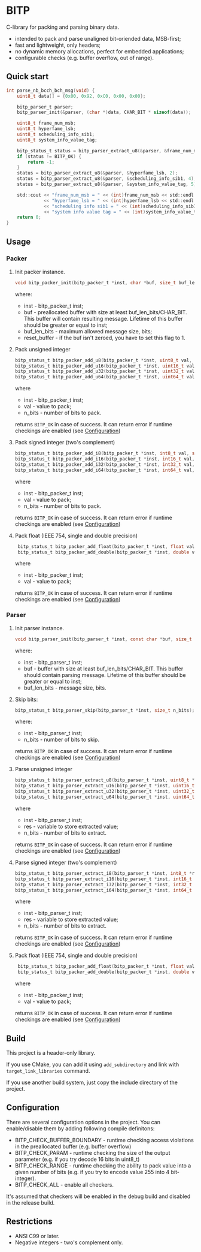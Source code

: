 # BITP

C-library for packing and parsing binary data.

* intended to pack and parse unaligned bit-oriended data, MSB-first;
* fast and lightweight, only headers;
* no dynamic memory allocations, perfect for embedded applications;
* configurable checks (e.g. buffer overflow, out of range).

## Quick start

```c
int parse_nb_bcch_bch_msg(void) {
    uint8_t data[] = {0x00, 0x92, 0xC0, 0x00, 0x00};

    bitp_parser_t parser;
    bitp_parser_init(&parser, (char *)data, CHAR_BIT * sizeof(data));

    uint8_t frame_num_msb;
    uint8_t hyperfame_lsb;
    uint8_t scheduling_info_sib1;
    uint8_t system_info_value_tag;

    bitp_status_t status = bitp_parser_extract_u8(&parser, &frame_num_msb, 4);
    if (status != BITP_OK) {
        return -1;
    }
    status = bitp_parser_extract_u8(&parser, &hyperfame_lsb, 2);
    status = bitp_parser_extract_u8(&parser, &scheduling_info_sib1, 4);
    status = bitp_parser_extract_u8(&parser, &system_info_value_tag, 5);

    std::cout << "frame_num_msb = " << (int)frame_num_msb << std::endl
              << "hyperfame_lsb = " << (int)hyperfame_lsb << std::endl
              << "scheduling info sib1 = " << (int)scheduling_info_sib1 << std::endl
              << "system info value tag = " << (int)system_info_value_tag << std::endl;
    return 0;
}

```
## Usage

### Packer

1.  Init packer instance.
    ```c
    void bitp_packer_init(bitp_packer_t *inst, char *buf, size_t buf_len_bits, int reset_buffer)
    ```
    where:
    * inst - bitp_packer_t inst;
    * buf - preallocated buffer with size at least buf_len_bits/CHAR_BIT. This buffer will contain resulting message.
    Lifetime of this buffer should be greater or equal to inst;
    * buf_len_bits - maximum allowed message size, bits;
    * reset_buffer - if the buf isn't zeroed, you have to set this flag to 1.

1. Pack unsigned integer
   ```c
   bitp_status_t bitp_packer_add_u8(bitp_packer_t *inst, uint8_t val, size_t n_bits)
   bitp_status_t bitp_packer_add_u16(bitp_packer_t *inst, uint16_t val, size_t n_bits)
   bitp_status_t bitp_packer_add_u32(bitp_packer_t *inst, uint32_t val, size_t n_bits)
   bitp_status_t bitp_packer_add_u64(bitp_packer_t *inst, uint64_t val, size_t n_bits)
   ```
   where
   * inst - bitp_packer_t inst;
   * val - value to pack;
   * n_bits - number of bits to pack.
  
   returns `BITP_OK` in case of success. It can return error if runtime checkings are enabled (see [Configuration](#configuration))

1. Pack signed integer (two's complement)
   ```c
   bitp_status_t bitp_packer_add_i8(bitp_packer_t *inst, int8_t val, size_t n_bits)
   bitp_status_t bitp_packer_add_i16(bitp_packer_t *inst, int16_t val, size_t n_bits)
   bitp_status_t bitp_packer_add_i32(bitp_packer_t *inst, int32_t val, size_t n_bits)
   bitp_status_t bitp_packer_add_i64(bitp_packer_t *inst, int64_t val, size_t n_bits)
   ```
   where
   * inst - bitp_packer_t inst;
   * val - value to pack;
   * n_bits - number of bits to pack.
  
   returns `BITP_OK` in case of success. It can return error if runtime checkings are enabled (see [Configuration](#configuration))

1. Pack float (IEEE 754, single and double precision)
   ```c
    bitp_status_t bitp_packer_add_float(bitp_packer_t *inst, float val)
    bitp_status_t bitp_packer_add_double(bitp_packer_t *inst, double val)
   ```
   where
   * inst - bitp_packer_t inst;
   * val - value to pack;
  
   returns `BITP_OK` in case of success. It can return error if runtime checkings are enabled (see [Configuration](#configuration))

### Parser

1.  Init parser instance.
    ```c
    void bitp_parser_init(bitp_parser_t *inst, const char *buf, size_t buf_len_bits);
    ```
    where:
    * inst - bitp_parser_t inst;
    * buf - buffer with size at least buf_len_bits/CHAR_BIT. This buffer should contain parsing message.
    Lifetime of this buffer should be greater or equal to inst;
    * buf_len_bits - message size, bits.

1. Skip bits:
    ```c
    bitp_status_t bitp_parser_skip(bitp_parser_t *inst, size_t n_bits);
    ```
    where:
    * inst - bitp_parser_t inst;
    * n_bits - number of bits to skip.
  
   returns `BITP_OK` in case of success. It can return error if runtime checkings are enabled (see [Configuration](#configuration))
   
1. Parse unsigned integer
   ```c
   bitp_status_t bitp_parser_extract_u8(bitp_parser_t *inst, uint8_t *res, unsigned n_bits)
   bitp_status_t bitp_parser_extract_u16(bitp_parser_t *inst, uint16_t *res, unsigned n_bits)
   bitp_status_t bitp_parser_extract_u32(bitp_parser_t *inst, uint32_t *res, unsigned n_bits)
   bitp_status_t bitp_parser_extract_u64(bitp_parser_t *inst, uint64_t *res, unsigned n_bits)
   ```
   where
   * inst - bitp_parser_t inst;
   * res - variable to store extracted value;
   * n_bits - number of bits to extract.
  
   returns `BITP_OK` in case of success. It can return error if runtime checkings are enabled (see [Configuration](#configuration))

1. Parse signed integer (two's complement)
   ```c
   bitp_status_t bitp_parser_extract_i8(bitp_parser_t *inst, int8_t *res, unsigned n_bits)
   bitp_status_t bitp_parser_extract_i16(bitp_parser_t *inst, int16_t *res, unsigned n_bits)
   bitp_status_t bitp_parser_extract_i32(bitp_parser_t *inst, int32_t *res, unsigned n_bits)
   bitp_status_t bitp_parser_extract_i64(bitp_parser_t *inst, int64_t *res, unsigned n_bits);
   ```
   where
   * inst - bitp_parser_t inst;
   * res - variable to store extracted value;
   * n_bits - number of bits to extract.
  
   returns `BITP_OK` in case of success. It can return error if runtime checkings are enabled (see [Configuration](#configuration))

1. Pack float (IEEE 754, single and double precision)
   ```c
    bitp_status_t bitp_packer_add_float(bitp_packer_t *inst, float val)
    bitp_status_t bitp_packer_add_double(bitp_packer_t *inst, double val)
   ```
   where
   * inst - bitp_packer_t inst;
   * val - value to pack;
  
   returns `BITP_OK` in case of success. It can return error if runtime checkings are enabled (see [Configuration](#configuration))


## Build

This project is a header-only library. 

If you use CMake, you can add it using `add_subdirectory` and link with `target_link_libraries` command. 

If you use another build system, just copy the include directory of the project.

## Configuration

There are several configuration options in the project. You can enable/disable them by 
adding following compile definitons:

* BITP_CHECK_BUFFER_BOUNDARY - runtime checking access violations in the preallocated
 buffer (e.g. buffer overflow)
* BITP_CHECK_PARAM - runtime checking the size of the output parameter (e.g. if you try decode 
16 bits in uint8_t)
* BITP_CHECK_RANGE - runtime checking the ability to pack value into a given number of bits 
(e.g. if you try to encode value 255 into 4 bit-integer).
* BITP_CHECK_ALL - enable all checkers.

It's assumed that checkers will be enabled in the debug build and disabled in the release build. 

## Restrictions

* ANSI C99 or later.
* Negative integers - two's complement only.


